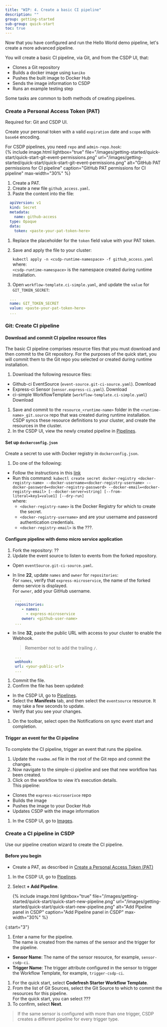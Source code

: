 ```yaml
---
title: "WIP: 4. Create a basic CI pipeline"
description: ""
group: getting-started
sub-group: quick-start
toc: true
---
```


Now that you have configured and run the Hello World demo pipeline, let's create a more advanced pipeline.  

You will create a basic CI pipeline, via Git, and from the CSDP UI, that:  

* Clones a Git repository
* Builds a docker image using `kaniko`
* Pushes the built image to Docker Hub
* Sends the image information to CSDP
* Runs an example testing step

Some tasks are common to both methods of creating pipelines.

### Create a Personal Access Token (PAT)
Required for: Git and CSDP UI.

Create your personal token with a valid `expiration` date and `scope` with `base64` encoding.

 For CSDP pipelines, you need `repo` and `admin-repo.hook`:  
  {% include 
   image.html 
   lightbox="true" 
   file="/images/getting-started/quick-start/quick-start-git-event-permissions.png" 
   url="/images/getting-started/quick-start/quick-start-git-event-permissions.png" 
   alt="GitHub PAT permissions for CI pipeline" 
   caption="GitHub PAT permissions for CI pipeline"
   max-width="30%" 
   %}  



1. Create a PAT.
1. Create a new file `github_access.yaml`.
1. Paste the content into the file:
  ```yaml
    apiVersion: v1
    kind: Secret
    metadata:
      name: github-access
    type: Opaque
    data:
      token: <paste-your-pat-token-here> 
  ```
1. Replace the placeholder for the `token` field value with your PAT token.
1. Save and apply the file to your cluster:  

   `kubectl apply -n <csdp-runtime-namespace> -f github_access.yaml`  
    where:  
      `<csdp-runtime-namespace>` is the namespace created during runtime installation.
1. Open `workflow-template.ci-simple.yaml`, and update the `value` for `GIT_TOKEN_SECRET`: 
  ```yaml
    ...
    name: GIT_TOKEN_SECRET
    value: <paste-your-pat-token-here> 
    ...
  ```
### Git: Create CI pipeline 

#### Download and commit CI pipeline resource files 
The basic CI pipeline comprises resource files that you must download and then commit to the Git repository. For the purposes of the quick start, you will commit them to the Git repo you selected or created during runtime installation.

1. Download the following resource files:
  * Github-ci EventSource (`event-source.git-ci-source.yaml`). Download 
  * Express-ci Sensor (`sensor.express-ci.yaml`). Download 
  * ci-simple WorkflowTemplate (`workflow-template.ci-simple.yaml`) Download 
1. Save and commit to the `resource_<runtime-name>` folder in the `<runtime-name>_git.source` repo that was created during runtime installation.   
  CSDP syncs these resource definitions to your cluster, and create the resources in the cluster.  
1. In the CSDP UI, view the newly created pipeline in [Pipelines]((https://g.codefresh.io/2.0/pipelines){:target="\_blank"}).

  
#### Set up `dockerconfig.json`
Create a secret to use with Docker registry in `dockerconfig.json`.
1. Do one of the following:
  * Follow the instructions in this [link](​​https://jamesdefabia.github.io/docs/user-guide/kubectl/kubectl_create_secret_docker-registry/)
  * Run this command:
     `kubectl create secret docker-registry <docker-registry-name> --docker-username=<docker-registry-username> --docker-password=<docker-registry-password> --docker-email=<docker-registry-email> [--docker-server=string] [--from-literal=key1=value1] [--dry-run]`  
     where:  
     * `<docker-registry-name>` is the Docker Registry for which to create the secret.
     * `<docker-registry-username>` and <docker-registry-password> are your username and password authentication credentials.
     * `<docker-registry-email>` is the ???.


#### Configure pipeline with demo micro service application

1. Fork the repository: ??
2. Update the event source to listen to events from the forked repository.
  * Open `eventSource.git-ci-source.yaml`. 
  * In line **22**, update `names` and `owner` for `repositories`:   
    For `names`, verify that `express-microservice`, the name of the forked demo service is displayed.  
    For `owner`, add your GitHub username.  

    ```yaml
     ...
     repositories:
        - names:
          - express-microservice
        owner: <github-user-name>
     ...
    ```
  * In line **32**, paste the public URL with access to your cluster to enable the Webhook.  

      > Remember not to add the trailing `/`.   

      ```yaml
       ...
       webhook:
       url: <your-public-url>
       ...
    ```
1. Commit the file. 
1. Confirm the file has been updated:
  * In the CSDP UI, go to [Pipelines]((https://g.codefresh.io/2.0/pipelines){:target="\_blank"}). 
  * Select the **Manifests** tab, and then select the `eventsource` resource. It may take a few seconds to update. 
  * Verify that you see your changes.
1. On the toolbar, select open the  Notifications on sync event start and completion.


#### Trigger an event for the CI pipeline
To complete the CI pipeline, trigger an event that runs the pipeline.  

1. Update the `readme.md` file in the root of the Git repo and commit the changes. 
1. Now navigate to the simple-ci pipeline and see that new workflow has been created.
1. Click on the workflow to view it’s execution details.  
  This pipeline:
  * Clones the `express-microserivce` repo
  * Builds the image
  * Pushes the image to your Docker Hub
  * Updates CSDP with the image information
1. In the CSDP UI, go to [Images]((https://g.codefresh.io/2.0/images){:target="\_blank"}).


### Create a CI pipeline in CSDP
Use our pipeline creation wizard to create the CI pipeline.

#### Before you begin
* Create a PAT, as described in [Create a Personal Access Token (PAT)]({{site.baseurl}}/docs/getting-started/quick-start/create-ci-pipeline/#Create-a-Personal-Access-Token-(PAT))

1. In the CSDP UI, go to [Pipelines]((https://g.codefresh.io/2.0/pipelines){:target="\_blank"}).
1. Select **+ Add Pipeline**.

   {% include 
   image.html 
   lightbox="true" 
   file="/images/getting-started/quick-start/quick-start-new-pipeline.png" 
   url="/images/getting-started/quick-start/quick-start-new-pipeline.png" 
   alt="Add Pipeline panel in CSDP" 
   caption="Add Pipeline panel in CSDP"
   max-width="30%" 
   %}  

{:start="3"}
1. Enter a name for the pipeline.  
  The name is created from the names of the sensor and the trigger for the pipeline.   
  * **Sensor Name**: The name of the sensor resource, for example, `sensor-csdp-ci`.
  * **Trigger Name**: The trigger attribute configured in the sensor to trigger the Workflow Template, for example, `trigger-csdp-ci`.
1. For the quick start, select **Codefresh Starter Workflow Template**.
1. From the list of Git Sources, select the Git Source to which to commit the resources for this pipeline.  
  For the quick start, you can select ???
1. To confirm, select **Next**. 


  
  > If the same sensor is configured with more than one trigger, CSDP creates a different pipeline for every trigger type. 
